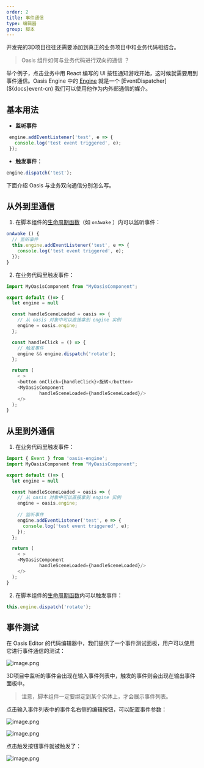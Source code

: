 ```yaml
---
order: 2
title: 事件通信
type: 编辑器
group: 脚本
---
```


开发完的3D项目往往还需要添加到真正的业务项目中和业务代码相结合。

> Oasis 组件如何与业务代码进行双向的通信 ？

举个例子，点击业务中用 React 编写的 UI 按钮通知游戏开始，这时候就需要用到事件通信。Oasis Engine 中的 [Engine](${docs}engine-cn) 就是一个 [EventDispatcher](${docs}event-cn) 我们可以使用他作为内外部通信的媒介。

## 基本用法

- **监听事件**

```typescript
 engine.addEventListener('test', e => {
   console.log('test event triggered', e);
 });
```

- **触发事件**：

```typescript
engine.dispatch('test');
```

下面介绍 Oasis 与业务双向通信分别怎么写。

## 从外到里通信

1. 在脚本组件的[生命周期函数](${docs}script-cn#组件生命周期函数)（如 `onAwake` ）内可以监听事件：

```typescript
onAwake () {
  // 监听事件
  this.engine.addEventListener('test', e => {
    console.log('test event triggered', e);
  });
}
```

2. 在业务代码里触发事件：

```typescript
import MyOasisComponent from "MyOasisComponent";

export default ()=> {
  let engine = null

  const handleSceneLoaded = oasis => {
    // 从 oasis 对象中可以直接拿到 engine 实例
    engine = oasis.engine;
  };

  const handleClick = () => {
    // 触发事件
    engine && engine.dispatch('rotate');
  };

  return (
    < >
    <button onClick={handleClick}>旋转</button>
    <MyOasisComponent
			handleSceneLoaded={handleSceneLoaded}/>
    </>
  );
}

```


## 从里到外通信

1. 在业务代码里触发事件：

```typescript
import { Event } from 'oasis-engine';
import MyOasisComponent from "MyOasisComponent";

export default ()=> {
  let engine = null

  const handleSceneLoaded = oasis => {
    // 从 oasis 对象中可以直接拿到 engine 实例
    engine = oasis.engine;
    
    // 监听事件
    engine.addEventListener('test', e => {
      console.log('test event triggered', e);
    });
  };

  return (
    < >
    <MyOasisComponent
			handleSceneLoaded={handleSceneLoaded}/>
    </>
  );
}

```

2. 在脚本组件的[生命周期函数](${docs}script-cn)内可以触发事件：

```typescript
this.engine.dispatch('rotate');
```

## 事件测试
在 Oasis Editor 的代码编辑器中，我们提供了一个事件测试面板，用户可以使用它进行事件通信的测试：

![image.png](https://gw.alipayobjects.com/mdn/rms_d27172/afts/img/A*Qg5pQ7cSrC8AAAAAAAAAAAAAARQnAQ)

3D项目中监听的事件会出现在输入事件列表中，触发的事件则会出现在输出事件面板中。

> 注意，脚本组件一定要绑定到某个实体上，才会展示事件列表。

点击输入事件列表中的事件名右侧的编辑按钮，可以配置事件参数：

![image.png](https://gw.alipayobjects.com/mdn/rms_d27172/afts/img/A*cfsMSKvFq3cAAAAAAAAAAAAAARQnAQ)

![image.png](https://gw.alipayobjects.com/mdn/rms_d27172/afts/img/A*24eJSJ2T3oYAAAAAAAAAAAAAARQnAQ)

点击触发按钮事件就被触发了：

![image.png](https://gw.alipayobjects.com/mdn/rms_d27172/afts/img/A*GP1cSq2GJuYAAAAAAAAAAAAAARQnAQ)
